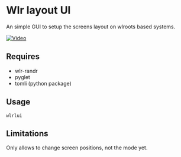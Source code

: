 # Wlr layout UI

An simple GUI to setup the screens layout on wlroots based systems.

[![Video](https://img.youtube.com/vi/bJxVIu9cMzg/0.jpg)](https://www.youtube.com/watch?v=bJxVIu9cMzg)

## Requires

- wlr-randr
- pyglet
- tomli (python package)

## Usage

```
wlrlui
```

## Limitations

Only allows to change screen positions, not the mode yet.
